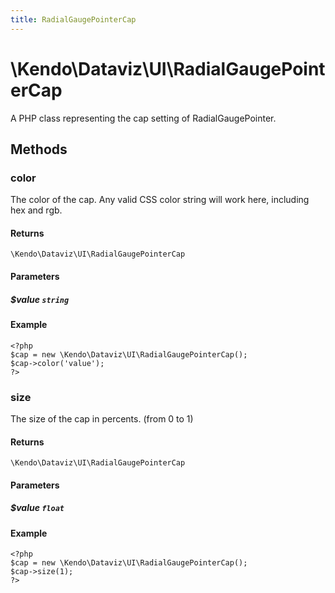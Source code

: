 ```yaml
---
title: RadialGaugePointerCap
---
```


# \Kendo\Dataviz\UI\RadialGaugePointerCap

A PHP class representing the cap setting of RadialGaugePointer.


## Methods

### color
The color of the cap.
Any valid CSS color string will work here, including hex and rgb.

#### Returns
`\Kendo\Dataviz\UI\RadialGaugePointerCap`

#### Parameters

##### $value `string`



#### Example 
    <?php
    $cap = new \Kendo\Dataviz\UI\RadialGaugePointerCap();
    $cap->color('value');
    ?>

### size
The size of the cap in percents. (from 0 to 1)

#### Returns
`\Kendo\Dataviz\UI\RadialGaugePointerCap`

#### Parameters

##### $value `float`



#### Example 
    <?php
    $cap = new \Kendo\Dataviz\UI\RadialGaugePointerCap();
    $cap->size(1);
    ?>

